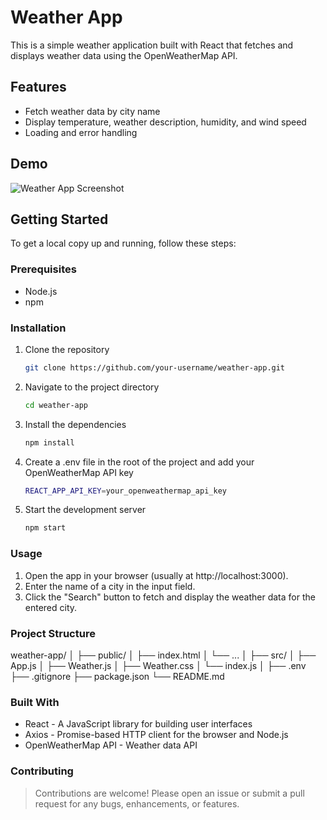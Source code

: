 # Weather App

This is a simple weather application built with React that fetches and displays weather data using the OpenWeatherMap API.

## Features

- Fetch weather data by city name
- Display temperature, weather description, humidity, and wind speed
- Loading and error handling

## Demo

![Weather App Screenshot](screenshot.png)

## Getting Started

To get a local copy up and running, follow these steps:

### Prerequisites

- Node.js 
- npm 

### Installation

1. Clone the repository

   ```sh
   git clone https://github.com/your-username/weather-app.git

2. Navigate to the project directory

   ```sh
   cd weather-app

3. Install the dependencies

   ```sh
   npm install

4. Create a .env file in the root of the project and add your OpenWeatherMap API key

   ```sh
   REACT_APP_API_KEY=your_openweathermap_api_key

5. Start the development server

   ```sh
   npm start

### Usage

1. Open the app in your browser (usually at http://localhost:3000).
2. Enter the name of a city in the input field.
3. Click the "Search" button to fetch and display the weather data for the entered city.

### Project Structure

weather-app/
│
├── public/
│   ├── index.html
│   └── ...
│
├── src/
│   ├── App.js
│   ├── Weather.js
│   ├── Weather.css
│   └── index.js
│
├── .env
├── .gitignore
├── package.json
└── README.md

### Built With

- React - A JavaScript library for building user interfaces
- Axios - Promise-based HTTP client for the browser and Node.js
- OpenWeatherMap API - Weather data API

### Contributing

> Contributions are welcome! Please open an issue or submit a pull request for any bugs, enhancements, or features.
